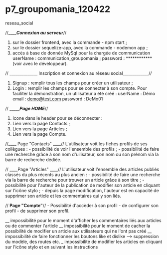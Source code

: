 # p7_groupomania_120422
 reseau_social

//_____________________Connexion au serveur_________________//
1) sur le dossier frontend, avec la commande - npm start ;
2) sur le dossier sequelize-app, avec la commande - nodemon app ;
3) accès à base de donnée MySql pour la chargée de communication  
userName : communication_groupomania ;
password : ************ (voir avec le développeur).

// ______________ Inscription et connexion au réseau social_____________//
1) Signup : remplir tous les champs pour créer un utilisateur ;
2) Login : remplir les champs pour se connecter à son compte.
Pour faciliter la démonstration, un utilisateur a été créé : 
userName : Démo
email : demo@test.com
password : DeMo01

// __________________Page HOME_____________//
1) Icone dans le header pour se déconnecter :
2) Lien vers la page Contacts ;
3) Lien vers la page Articles ;
3) Lien vers la page Compte.

  //____ Page "Contacts" ____//
  L'utilisateur voit les fiches profils de ses collègues : 
    - possibilité de voir l'ensemble des profils ;
    - possibilité de faire une recherche grâce à son nom d'uilisateur, son nom ou son prénom via la barre de recherche dédiée.
  
  // ____Page "Articles" ____//
  L'utilisateur voit l'ensemble des articles publiés classés du plus récents au plus ancien :
    - possibilité de faire une recherche via la barre de recherche pour trouver un article grâce à son titre ;
    - possibilité pour l'auteur de la publication de modifier son article en cliquant sur l'icône stylo ;
    - depuis la page modification, l'auteur est en capacité de supprimer son article et les commentaires qui y son liés.
  
  // ____Page "Compte"____//
    - Possibilité d'accèder à son profil
    - de configurer son profil
    - de supprimer son profil. 



 __ impossibilité pour le moment d'afficher les commentaires liés aux articles ou de commenter l'article
 __ impossibilité pour le moment de cacher la possibilité de modifier un article aux utilisateurs qui ne l'ont pas créé
 __ impossibilité de faire fonctionner les boutons like et dislike --> suppression du modèle, des routes etc.
 _ impossibilité de modifier les articles en cliquant sur l'icône stylo et en suivant les instructions
